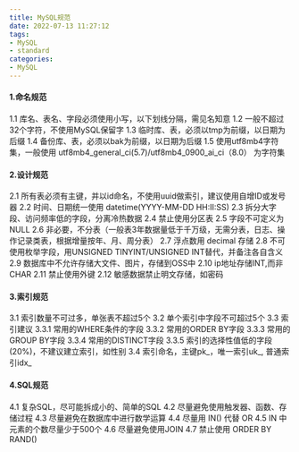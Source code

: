 ```yaml
---
title: MySQL规范
date: 2022-07-13 11:27:12
tags: 
- MySQL
- standard
categories: 
- MySQL
---
```


#### 1.命名规范

1.1 库名、表名、字段必须使用小写，以下划线分隔，需见名知意
1.2 一般不超过32个字符，不使用MySQL保留字
1.3 临时库、表，必须以tmp为前缀，以日期为后缀
1.4 备份库、表，必须以bak为前缀，以日期为后缀
1.5 使用utf8mb4字符集，一般使用 utf8mb4_general_ci(5.7)/utf8mb4_0900_ai_ci（8.0） 为字符集


#### 2.设计规范

2.1 所有表必须有主键，并以id命名，不使用uuid做索引，建议使用自增ID或发号器
2.2 时间、日期统一使用 datetime(YYYY-MM-DD HH:II:SS)
2.3 拆分大字段、访问频率低的字段，分离冷热数据
2.4 禁止使用分区表
2.5 字段不可定义为 NULL
2.6 非必要，不分表（一般表3年数据量低于千万级，无需分表，日志、操作记录类表，根据增量按年、月、周分表）
2.7 浮点数用 decimal 存储
2.8 不可使用枚举字段，用UNSIGNED TINYINT/UNSIGNED INT替代，并备注各自含义
2.9 数据库中不允许存储大文件、图片，存储到OSS中
2.10 ip地址存储INT,而非CHAR
2.11 禁止使用外键
2.12 敏感数据禁止明文存储，如密码



#### 3.索引规范

3.1 索引数量不可过多，单张表不超过5个
3.2 单个索引中字段不可超过5个
3.3 索引建议
3.3.1 常用的WHERE条件的字段
3.3.2 常用的ORDER BY字段
3.3.3 常用的GROUP BY字段
3.3.4 常用的DISTINCT字段
3.3.5 索引的选择性值低的字段(20%)，不建议建立索引，如性别
3.4 索引命名，主键pk_，唯一索引uk_, 普通索引idx_

#### 4.SQL规范

4.1 复杂SQL，尽可能拆成小的、简单的SQL
4.2 尽量避免使用触发器、函数、存储过程
4.3 尽量避免在数据库中进行数学运算
4.4 尽量用 IN() 代替 OR
4.5 IN 中元素的个数尽量少于500个
4.6 尽量避免使用JOIN
4.7 禁止使用 ORDER BY RAND()
